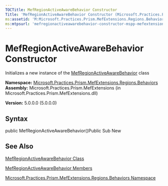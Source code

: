 ```yaml
---
TOCTitle: MefRegionActiveAwareBehavior Constructor
Title: 'MefRegionActiveAwareBehavior Constructor (Microsoft.Practices.Prism.MefExtensions.Regions.Behaviors)'
ms:assetid: 'M:Microsoft.Practices.Prism.MefExtensions.Regions.Behaviors.MefRegionActiveAwareBehavior.\#ctor'
ms:mtpsurl: 'mefregionactiveawarebehavior-constructor-mspp-mefextensions-regions-behaviors.md'
---
```


# MefRegionActiveAwareBehavior Constructor

Initializes a new instance of the [MefRegionActiveAwareBehavior](https://msdn.microsoft.com/library/microsoft.practices.prism.mefextensions.regions.behaviors.mefregionactiveawarebehavior) class

**Namespace:** [Microsoft.Practices.Prism.MefExtensions.Regions.Behaviors](https://msdn.microsoft.com/library/microsoft.practices.prism.mefextensions.regions.behaviors)
**Assembly:** Microsoft.Practices.Prism.MefExtensions (in Microsoft.Practices.Prism.MefExtensions.dll)

**Version:** 5.0.0.0 (5.0.0.0)

## Syntax
public MefRegionActiveAwareBehavior()Public Sub New

## See Also
[MefRegionActiveAwareBehavior Class](https://msdn.microsoft.com/library/microsoft.practices.prism.mefextensions.regions.behaviors.mefregionactiveawarebehavior)

[MefRegionActiveAwareBehavior Members](https://msdn.microsoft.com/allmembers.t:microsoft.practices.prism.mefextensions.regions.behaviors.mefregionactiveawarebehavior)

[Microsoft.Practices.Prism.MefExtensions.Regions.Behaviors Namespace](https://msdn.microsoft.com/library/microsoft.practices.prism.mefextensions.regions.behaviors)
